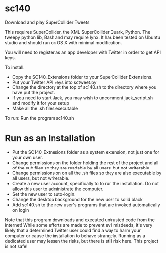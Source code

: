sc140
=====

Download and play SuperCollider Tweets

This requires SuperCollider, the XML SuperCollider Quark, Python. The tweepy python lib, Bash and may require lynx. It has been tested on Ubuntu studio and should run on OS X with minimal modification.

You will need to register as an app developer with Twitter in order to get API keys.

To install:

* Copy the SC140_Extensions folder to your SuperCollider Extensions.
* Put your Twitter API keys into sctweet.py
* Change the directory at the top of sc140.sh to the directory where you have put the project.
* If you need to start Jack, you may wish to uncomment jack_script.sh and modify it for your setup
* Make all the .sh files executable

To run:
Run the program sc140.sh


Run as an Installation
======================

* Put the SC140_Extnesions folder as a system extension, not just one for your own user.
* Change permissions on the folder holding the rest of the project and all of the sub files so they are readable by all users, but not writerable.
* Change permissions on on all the .sh files so they are also executable by all users, but not writerable.
* Create a new user account, specifically to to run the installation. Do not allow this user to administrate the computer.
* Set the new user to auto-login.
* Change the desktop background for the new user to solid black
* Add sc140.sh to the new user's programs that are invoked automatically on login


Note that this program downloads and executed untrusted code from the internet! While some efforts are made to prevent evil misdeeds, it's very likely that a determined Twitter user could find a way to harm your computer or cause the installation to behave strangely.  Running as a dedicated user may lessen the risks, but there is still risk here. This project is not safe!

